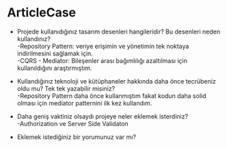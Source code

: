# ArticleCase
- Projede kullanıdığınız tasarım desenleri hangileridir? Bu desenleri neden kullandınız?<br />
    -Repository Pattern: veriye erişimin ve yönetimin tek noktaya indirilmesini sağlamak için.<br />
    -CQRS - Mediator: Bileşenler arası bağımlılığı azaltılması için kullanıldığını araştırmıştım.
  
- Kullandığınız teknoloji ve kütüphaneler hakkında daha önce tecrübeniz oldu mu? Tek tek
yazabilir misiniz?<br />
    -Repository Pattern daha önce kullanmıştım fakat kodun daha solid olması için mediator patternini ilk kez kullandım.
  
- Daha geniş vaktiniz olsaydı projeye neler eklemek isterdiniz?<br />
    -Authorization ve Server Side Validaton
  
- Eklemek istediğiniz bir yorumunuz var mı?
  
